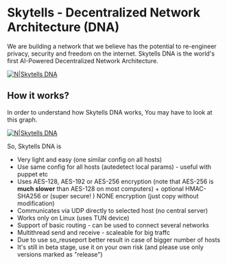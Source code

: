# Skytells - Decentralized Network Architecture (DNA)
We are building a network that we believe has the potential to re-engineer privacy, security and freedom on the internet.
Skytells DNA is the world's first AI-Powered Decentralized Network Architecture.


[![N|Skytells DNA](https://cdn-images-1.medium.com/max/1200/0*hoYKuIeh7LXHYE8s)](https://www.skytells.org)


## How it works?

In order to understand how Skytells DNA works, You may have to look at this graph.

[![N|Skytells DNA](https://raw.githubusercontent.com/skytells-research/DNA/master/resources/graph/toplogy.png)](https://www.skytells.org)


So, Skytells DNA is
  - Very light and easy (one similar config on all hosts)
  - Use same config for all hosts (autedetect local params) - useful with puppet etc
  - Uses AES-128, AES-192 or AES-256 encryption (note that AES-256 is **much slower** than AES-128 on most computers) + optional HMAC-SHA256 or (super secure! ) NONE encryption (just copy without modification)
  - Communicates via UDP directly to selected host (no central server)
  - Works only on Linux (uses TUN device)
  - Support of basic routing - can be used to connect several networks
  - Multithread send and receive - scaleable for big traffc
  - Due to use so_reuseport better result in case of bigger number of hosts
  - It's still in beta stage, use it on your own risk (and please use only versions marked as "release")
